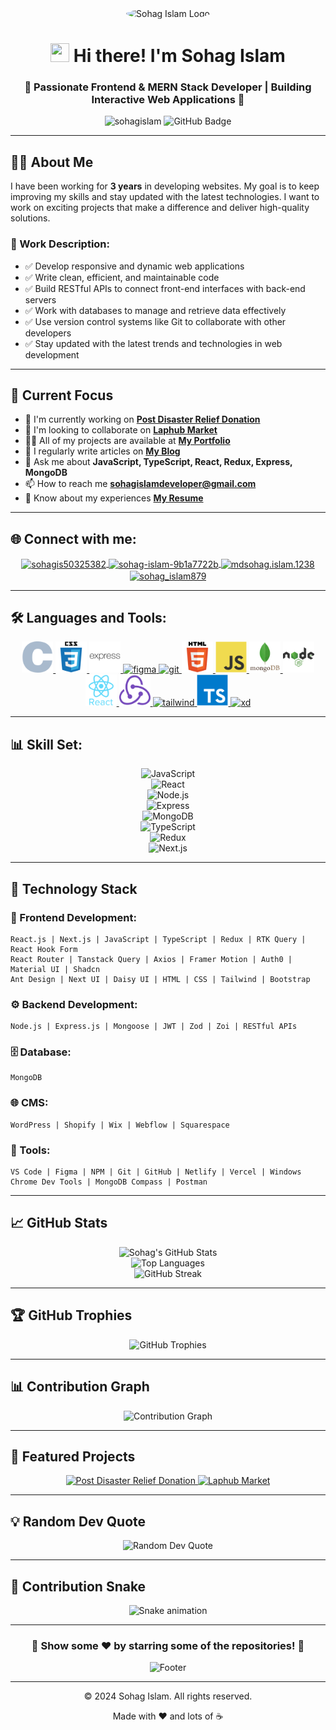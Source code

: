<div align="center">
  <img src="https://i.ibb.co/DpvHZ4T/2.png" alt="Sohag Islam Logo" width="200" height="200" style="border-radius: 50%;">
</div>

<h1 align="center">
  <img src="https://raw.githubusercontent.com/MartinHeinz/MartinHeinz/master/wave.gif" width="30px" height="30px" />
  Hi there! I'm Sohag Islam
</h1>

<h3 align="center">🚀 Passionate Frontend & MERN Stack Developer | Building Interactive Web Applications 🚀</h3>

<div align="center">
  <img src="https://komarev.com/ghpvc/?username=sohagislam&label=Profile%20views&color=0e75b6&style=flat" alt="sohagislam" />
  <img src="https://img.shields.io/github/followers/sohagislam?label=Followers&style=social" alt="GitHub Badge">
</div>

---

## 👨‍💻 About Me

I have been working for **3 years** in developing websites. My goal is to keep improving my skills and stay updated with the latest technologies. I want to work on exciting projects that make a difference and deliver high-quality solutions.

### 🔨 Work Description:
- ✅ Develop responsive and dynamic web applications
- ✅ Write clean, efficient, and maintainable code
- ✅ Build RESTful APIs to connect front-end interfaces with back-end servers
- ✅ Work with databases to manage and retrieve data effectively
- ✅ Use version control systems like Git to collaborate with other developers
- ✅ Stay updated with the latest trends and technologies in web development

---

## 🎯 Current Focus

- 🔭 I'm currently working on **[Post Disaster Relief Donation](https://diaster-relief-donation-client.vercel.app/)**
- 👯 I'm looking to collaborate on **[Laphub Market](https://laphub-client.vercel.app/)**
- 👨‍💻 All of my projects are available at **[My Portfolio](https://portfolio-client-iota-three.vercel.app/)**
- 📝 I regularly write articles on **[My Blog](https://portfolio-client-iota-three.vercel.app/)**
- 💬 Ask me about **JavaScript, TypeScript, React, Redux, Express, MongoDB**
- 📫 How to reach me **sohagislamdeveloper@gmail.com**
- 📄 Know about my experiences **[My Resume](https://drive.google.com/file/d/1ZKzlyjV_-I8p92ryRXgLXwU2wxY8OjOv/view?usp=sharing)**

---

## 🌐 Connect with me:

<p align="center">
  <a href="https://x.com/sohagis50325382" target="blank">
    <img align="center" src="https://raw.githubusercontent.com/rahuldkjain/github-profile-readme-generator/master/src/images/icons/Social/twitter.svg" alt="sohagis50325382" height="40" width="50" />
  </a>
  <a href="https://linkedin.com/in/sohag-islam-9b1a7722b" target="blank">
    <img align="center" src="https://raw.githubusercontent.com/rahuldkjain/github-profile-readme-generator/master/src/images/icons/Social/linked-in-alt.svg" alt="sohag-islam-9b1a7722b" height="40" width="50" />
  </a>
  <a href="https://facebook.com/mdsohag.islam.1238" target="blank">
    <img align="center" src="https://raw.githubusercontent.com/rahuldkjain/github-profile-readme-generator/master/src/images/icons/Social/facebook.svg" alt="mdsohag.islam.1238" height="40" width="50" />
  </a>
  <a href="https://instagram.com/sohag_islam879" target="blank">
    <img align="center" src="https://raw.githubusercontent.com/rahuldkjain/github-profile-readme-generator/master/src/images/icons/Social/instagram.svg" alt="sohag_islam879" height="40" width="50" />
  </a>
</p>

---

## 🛠️ Languages and Tools:

<p align="center">
  <a href="https://www.cprogramming.com/" target="_blank" rel="noreferrer">
    <img src="https://raw.githubusercontent.com/devicons/devicon/master/icons/c/c-original.svg" alt="c" width="50" height="50"/>
  </a>
  <a href="https://www.w3schools.com/css/" target="_blank" rel="noreferrer">
    <img src="https://raw.githubusercontent.com/devicons/devicon/master/icons/css3/css3-original-wordmark.svg" alt="css3" width="50" height="50"/>
  </a>
  <a href="https://expressjs.com" target="_blank" rel="noreferrer">
    <img src="https://raw.githubusercontent.com/devicons/devicon/master/icons/express/express-original-wordmark.svg" alt="express" width="50" height="50"/>
  </a>
  <a href="https://www.figma.com/" target="_blank" rel="noreferrer">
    <img src="https://www.vectorlogo.zone/logos/figma/figma-icon.svg" alt="figma" width="50" height="50"/>
  </a>
  <a href="https://git-scm.com/" target="_blank" rel="noreferrer">
    <img src="https://www.vectorlogo.zone/logos/git-scm/git-scm-icon.svg" alt="git" width="50" height="50"/>
  </a>
  <a href="https://www.w3.org/html/" target="_blank" rel="noreferrer">
    <img src="https://raw.githubusercontent.com/devicons/devicon/master/icons/html5/html5-original-wordmark.svg" alt="html5" width="50" height="50"/>
  </a>
  <a href="https://developer.mozilla.org/en-US/docs/Web/JavaScript" target="_blank" rel="noreferrer">
    <img src="https://raw.githubusercontent.com/devicons/devicon/master/icons/javascript/javascript-original.svg" alt="javascript" width="50" height="50"/>
  </a>
  <a href="https://www.mongodb.com/" target="_blank" rel="noreferrer">
    <img src="https://raw.githubusercontent.com/devicons/devicon/master/icons/mongodb/mongodb-original-wordmark.svg" alt="mongodb" width="50" height="50"/>
  </a>
  <a href="https://nodejs.org" target="_blank" rel="noreferrer">
    <img src="https://raw.githubusercontent.com/devicons/devicon/master/icons/nodejs/nodejs-original-wordmark.svg" alt="nodejs" width="50" height="50"/>
  </a>
  <a href="https://reactjs.org/" target="_blank" rel="noreferrer">
    <img src="https://raw.githubusercontent.com/devicons/devicon/master/icons/react/react-original-wordmark.svg" alt="react" width="50" height="50"/>
  </a>
  <a href="https://redux.js.org" target="_blank" rel="noreferrer">
    <img src="https://raw.githubusercontent.com/devicons/devicon/master/icons/redux/redux-original.svg" alt="redux" width="50" height="50"/>
  </a>
  <a href="https://tailwindcss.com/" target="_blank" rel="noreferrer">
    <img src="https://www.vectorlogo.zone/logos/tailwindcss/tailwindcss-icon.svg" alt="tailwind" width="50" height="50"/>
  </a>
  <a href="https://www.typescriptlang.org/" target="_blank" rel="noreferrer">
    <img src="https://raw.githubusercontent.com/devicons/devicon/master/icons/typescript/typescript-original.svg" alt="typescript" width="50" height="50"/>
  </a>
  <a href="https://www.adobe.com/products/xd.html" target="_blank" rel="noreferrer">
    <img src="https://cdn.worldvectorlogo.com/logos/adobe-xd.svg" alt="xd" width="50" height="50"/>
  </a>
</p>

---

## 📊 Skill Set:

<p align="center">
  <img src="https://progress-bar.dev/90/?title=JavaScript&width=300&color=F7DF1E" alt="JavaScript" />
  <br>
  <img src="https://progress-bar.dev/85/?title=React&width=300&color=61DAFB" alt="React" />
  <br>
  <img src="https://progress-bar.dev/80/?title=Node.js&width=300&color=339933" alt="Node.js" />
  <br>
  <img src="https://progress-bar.dev/75/?title=Express&width=300&color=000000" alt="Express" />
  <br>
  <img src="https://progress-bar.dev/70/?title=MongoDB&width=300&color=47A248" alt="MongoDB" />
  <br>
  <img src="https://progress-bar.dev/75/?title=TypeScript&width=300&color=3178C6" alt="TypeScript" />
  <br>
  <img src="https://progress-bar.dev/80/?title=Redux&width=300&color=764ABC" alt="Redux" />
  <br>
  <img src="https://progress-bar.dev/75/?title=Next.js&width=300&color=000000" alt="Next.js" />
</p>

---

## 💼 Technology Stack

### 🎨 Frontend Development:
```
React.js | Next.js | JavaScript | TypeScript | Redux | RTK Query | React Hook Form 
React Router | Tanstack Query | Axios | Framer Motion | Auth0 | Material UI | Shadcn 
Ant Design | Next UI | Daisy UI | HTML | CSS | Tailwind | Bootstrap
```

### ⚙️ Backend Development:
```
Node.js | Express.js | Mongoose | JWT | Zod | Zoi | RESTful APIs
```

### 🗄️ Database:
```
MongoDB
```

### 🌐 CMS:
```
WordPress | Shopify | Wix | Webflow | Squarespace
```

### 🔧 Tools:
```
VS Code | Figma | NPM | Git | GitHub | Netlify | Vercel | Windows 
Chrome Dev Tools | MongoDB Compass | Postman
```

---

## 📈 GitHub Stats

<div align="center">
  <img src="https://github-readme-stats.vercel.app/api?username=sohagislam&show_icons=true&theme=radical&hide_border=true" alt="Sohag's GitHub Stats" />
  <br>
  <img src="https://github-readme-stats.vercel.app/api/top-langs/?username=sohagislam&layout=compact&theme=radical&hide_border=true" alt="Top Languages" />
  <br>
  <img src="https://github-readme-streak-stats.herokuapp.com/?user=sohagislam&theme=radical&hide_border=true" alt="GitHub Streak" />
</div>

---

## 🏆 GitHub Trophies

<div align="center">
  <img src="https://github-profile-trophy.vercel.app/?username=sohagislam&theme=radical&no-frame=true&no-bg=false&margin-w=4" alt="GitHub Trophies" />
</div>

---

## 📊 Contribution Graph

<div align="center">
  <img src="https://github-readme-activity-graph.vercel.app/graph?username=Sohag00879&theme=react-dark&hide_border=true" alt="Contribution Graph" />
</div>

---

## 🎯 Featured Projects

<div align="center">
  <a href="https://github.com/sohagislam/post-disaster-relief-donation">
    <img src="https://github-readme-stats.vercel.app/api/pin/?username=Sohag00879&repo=post-disaster-relief-donation&theme=radical&hide_border=true" alt="Post Disaster Relief Donation" />
  </a>
  <a href="https://github.com/sohagislam/laphub-market">
    <img src="https://github-readme-stats.vercel.app/api/pin/?username=Sohag00879&repo=laphub-market&theme=radical&hide_border=true" alt="Laphub Market" />
  </a>
</div>

---

## 💡 Random Dev Quote

<div align="center">
  <img src="https://quotes-github-readme.vercel.app/api?type=horizontal&theme=radical" alt="Random Dev Quote" />
</div>

---

## 🐍 Contribution Snake

<div align="center">
  <img src="https://raw.githubusercontent.com/Sohag00879/sohagislam/output/snake.svg" alt="Snake animation" />
</div>

---

<div align="center">
  <h3>🌟 Show some ❤️ by starring some of the repositories! 🌟</h3>
  
  <img src="https://capsule-render.vercel.app/api?type=waving&color=gradient&height=100&section=footer&width=100%" alt="Footer" />
</div>

---

<div align="center">
  <p>© 2024 Sohag Islam. All rights reserved.</p>
  <p>Made with ❤️ and lots of ☕</p>
</div>
